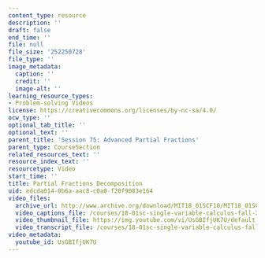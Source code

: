 ```yaml
---
content_type: resource
description: ''
draft: false
end_time: ''
file: null
file_size: '252250728'
file_type: ''
image_metadata:
  caption: ''
  credit: ''
  image-alt: ''
learning_resource_types:
- Problem-solving Videos
license: https://creativecommons.org/licenses/by-nc-sa/4.0/
ocw_type: ''
optional_tab_title: ''
optional_text: ''
parent_title: 'Session 75: Advanced Partial Fractions'
parent_type: CourseSection
related_resources_text: ''
resource_index_text: ''
resourcetype: Video
start_time: ''
title: Partial Fractions Decomposition
uid: edcda014-0b6a-aac8-c0a0-f20f9083e164
video_files:
  archive_url: http://www.archive.org/download/MIT18_01SCF10/MIT18_01SCF10Rec_55_300k.mp4
  video_captions_file: /courses/18-01sc-single-variable-calculus-fall-2010/b21ef3341e3d55e4b603d4848463c378_UsGBIfjUK7U.vtt
  video_thumbnail_file: https://img.youtube.com/vi/UsGBIfjUK7U/default.jpg
  video_transcript_file: /courses/18-01sc-single-variable-calculus-fall-2010/ffe413d466bb5f13a846cdd139fb9706_UsGBIfjUK7U.pdf
video_metadata:
  youtube_id: UsGBIfjUK7U
---
```

